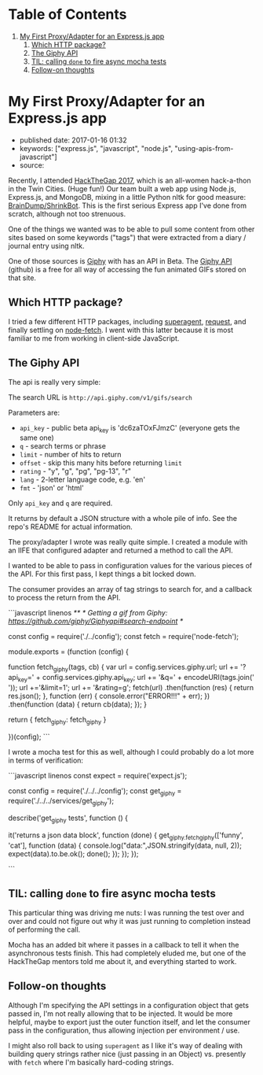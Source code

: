 
# Table of Contents

1.  [My First Proxy/Adapter for an Express.js app](#my-first-proxyadapter-for-an-express.js-app)
    1.  [Which HTTP package?](#which-http-package)
    2.  [The Giphy API](#the-giphy-api)
    3.  [TIL: calling `done` to fire async mocha tests](#til-calling-done-to-fire-async-mocha-tests)
    4.  [Follow-on thoughts](#follow-on-thoughts)


<a id="my-first-proxyadapter-for-an-express.js-app"></a>

# My First Proxy/Adapter for an Express.js app

-   published date: 2017-01-16 01:32
-   keywords: ["express.js", "javascript", "node.js", "using-apis-from-javascript"]
-   source:

Recently, I attended [HackTheGap 2017](https://hackthegap.com), which is an all-women hack-a-thon in the Twin Cities. (Huge fun!) Our team built a web app using Node.js, Express.js, and MongoDB, mixing in a little Python nltk for good measure: [BrainDump/ShrinkBot](https://github.com/BrainDumpShrinkBot/brain_dump_shrink_bot). This is the first serious Express app I've done from scratch, although not too strenuous.

One of the things we wanted was to be able to pull some content from other sites based on some keywords ("tags") that were extracted from a diary / journal entry using nltk.

One of those sources is [Giphy](https://giphy.com) with has an API in Beta. The [Giphy API](https://github.com/Giphy/GiphyAPI) (github) is a free for all way of accessing the fun animated GIFs stored on that site.


<a id="which-http-package"></a>

## Which HTTP package?

I tried a few different HTTP packages, including [superagent](https://www.npmjs.com/package/superagent), [request](https://www.npmjs.com/package/request), and finally settling on [node-fetch](https://www.npmjs.com/package/node-fetch). I went with this latter because it is most familiar to me from working in client-side JavaScript.


<a id="the-giphy-api"></a>

## The Giphy API

The api is really very simple:

The search URL is `http://api.giphy.com/v1/gifs/search`

Parameters are:

-   `api_key` - public beta api<sub>key</sub> is 'dc6zaTOxFJmzC' (everyone gets the same one)
-   `q` - search terms or phrase
-   `limit` - number of hits to return
-   `offset` - skip this many hits before returning `limit`
-   `rating` - "y", "g", "pg", "pg-13", "r"
-   `lang` - 2-letter language code, e.g. 'en'
-   `fmt` - 'json' or 'html'

Only `api_key` and `q` are required.

It returns by default a JSON structure with a whole pile of info. See the repo's README for actual information.

The proxy/adapter I wrote was really quite simple. I created a module with an IIFE that configured adapter and returned a method to call the API.

I wanted to be able to pass in configuration values for the various pieces of the API. For this first pass, I kept things a bit locked down.

The consumer provides an array of tag strings to search for, and a callback to process the return from the API.

\`\`\`javascript linenos *\*\* \* Getting a gif from Giphy: <https://github.com/giphy/Giphyapi#search-endpoint> \**

const config = require('./../config'); const fetch = require('node-fetch');

module.exports = (function (config) {

function fetch<sub>giphy</sub>(tags, cb) { var url = config.services.giphy.url; url += '?api<sub>key</sub>=' + config.services.giphy.api<sub>key</sub>; url += '&q=' + encodeURI(tags.join(' ')); url +='&limit=1'; url += '&rating=g'; fetch(url) .then(function (res) { return res.json(); }, function (err) { console.error("ERROR!!!" + err); }) .then(function (data) { return cb(data); }); }

return { fetch<sub>giphy</sub>: fetch<sub>giphy</sub> }

})(config); \`\`\`

I wrote a mocha test for this as well, although I could probably do a lot more in terms of verification:

\`\`\`javascript linenos const expect = require('expect.js');

const config = require('./../../config'); const get<sub>giphy</sub> = require('./../../services/get<sub>giphy</sub>');

describe('get<sub>giphy</sub> tests', function () {

it('returns a json data block', function (done) { get<sub>giphy.fetch</sub><sub>giphy</sub>(['funny', 'cat'], function (data) { console.log("data:",JSON.stringify(data, null, 2)); expect(data).to.be.ok(); done(); }); }); });

\`\`\`


<a id="til-calling-done-to-fire-async-mocha-tests"></a>

## TIL: calling `done` to fire async mocha tests

This particular thing was driving me nuts: I was running the test over and over and could not figure out why it was just running to completion instead of performing the call.

Mocha has an added bit where it passes in a callback to tell it when the asynchronous tests finish. This had completely eluded me, but one of the HackTheGap mentors told me about it, and everything started to work.


<a id="follow-on-thoughts"></a>

## Follow-on thoughts

Although I'm specifying the API settings in a configuration object that gets passed in, I'm not really allowing that to be injected. It would be more helpful, maybe to export just the outer function itself, and let the consumer pass in the configuration, thus allowing injection per environment / use.

I might also roll back to using `superagent` as I like it's way of dealing with building query strings rather nice (just passing in an Object) vs. presently with `fetch` where I'm basically hard-coding strings.

